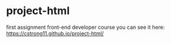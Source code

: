# project-html
first assignment front-end developer course
you can see it here: https://cstrong11.github.io/project-html/
